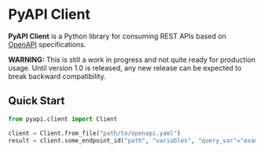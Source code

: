 # PyAPI Client

**PyAPI Client** is a Python library for consuming REST APIs based on [OpenAPI](https://swagger.io/resources/open-api/) specifications.

**WARNING:** This is still a work in progress and not quite ready for production usage. Until version 1.0 is released, any new release can be expected to break backward compatibility.


## Quick Start

```python
from pyapi.client import Client

client = Client.from_file("path/to/openapi.yaml")
result = client.some_endpoint_id("path", "variables", "query_var"="example")
```
